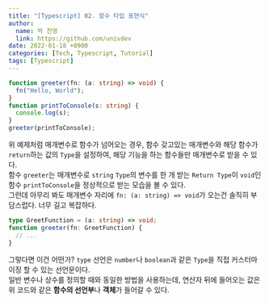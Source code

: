 ```yaml
---
title: "[Typescript] 02. 함수 타입 표현식"
author:
  name: 박 찬영
  link: https://github.com/univdev
date: 2022-01-18 +0900
categories: [Tech, Typescript, Tutorial]
tags: [Typescript]
---
```

```typescript
function greeter(fn: (a: string) => void) {
  fn("Hello, World");
}
function printToConsole(s: string) {
  console.log(s);
} 
greeter(printToConsole);
```
위 예제처럼 매개변수로 함수가 넘어오는 경우, 함수 갖고있는 매개변수와 해당 함수가 ```return```하는 값의 ```Type```을 설정하여, 해당 기능을 하는 함수들만 매개변수로 받을 수 있다.  
함수 ```greeter```는 매개변수로 ```string``` ```Type```의 변수를 한 개 받는 ```Return Type```이 ```void```인 함수 ```printToConsole```을 정상적으로 받는 모습을 볼 수 있다.  
그런데 아무리 봐도 매개변수 자리에 ```fn: (a: string) => void```가 오는건 솔직히 부담스럽다. 너무 길고 복잡하다.
```typescript
type GreetFunction = (a: string) => void;
function greeter(fn: GreetFunction) {
  // ...
}
```
그렇다면 이건 어떤가? ```type``` 선언은 ```number```나 ```boolean```과 같은 ```Type```을 직접 커스터마이징 할 수 있는 선언문이다.  
일반 변수나 상수를 정의할 때와 동일한 방법을 사용하는데, 연산자 뒤에 들어오는 값은 위 코드와 같은 **함수의 선언부**나 **객체**가 들어갈 수 있다.